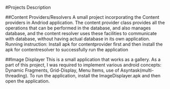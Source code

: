#Projects Description

##Content Providers/Resolvers
A small project incorporating the Content providers in Andriod application. The content provider class provides all the 
operations that can be performed in the database, and also manages database, and the content resolver uses these facilities 
to communicate with database, without having actual database in its own application.
Running instruction: Install apk for contentprovider first and then install the apk for contentresolver to successfully run
the application 

##Image Displayer
This is a small application that works as a gallery. As a part of this project, I was required to implement various android concepts: Dynamic Fragments, Grid-Display, Menu Items, use of Asyntask(multi-threading). To run the application, install the ImageDisplayer.apk and then open the application.

